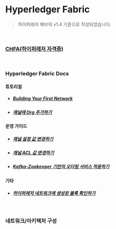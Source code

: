 # Hyperledger Fabric
> 하이퍼레저 패브릭 v1.4 기준으로 작성되었습니다.

<br/>

### [CHFA(하이퍼레저 자격증)](/v1.4.3/contents/chfa/chfa.md)

<br/>

### Hyperledger Fabric Docs
#### 튜토리얼
- ##### [Building Your First Network](/v1.4.3/contents/tutorials/build_your_first_network.md)
- ##### [채널에 Org 추가하기](/v1.4.3/contents/tutorials/add_org_to_channel.md)

#### 운영 가이드
- ##### [채널 설정 값 변경하기](/v1.4.3/contents/op_guides/update_channel_configuration.md)
- ##### [채널 ACL 값 변경하기](/v1.4.3/contents/op_guides/update_acl.md)
- ##### [Kafka-Zookeeper 기반의 오더링 서비스 적용하기](/v1.4.3/contents/op_guides/kafka_service.md)

#### 기타
- ##### [하이퍼레저 네트워크에 생성된 블록 확인하기](/v1.4.3/contents/etc/block_physical_path.md)


<br/>

### 네트워크/아키텍처 구성


